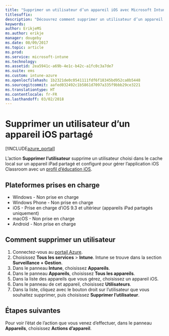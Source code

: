 ```yaml
---
title: "Supprimer un utilisateur d’un appareil iOS avec Microsoft Intune"
titlesuffix: 
description: "Découvrez comment supprimer un utilisateur d’un appareil iOS partagé avec Intune."
keywords: 
author: ErikjeMS
ms.author: erikje
manager: dougeby
ms.date: 08/09/2017
ms.topic: article
ms.prod: 
ms.service: microsoft-intune
ms.technology: 
ms.assetid: 2ea5941c-a69b-4e1c-b42c-a1fc0c3a7de7
ms.suite: ems
ms.custom: intune-azure
ms.openlocfilehash: 1b2321de0c0541111fdf6f18345bd952ca8b5448
ms.sourcegitcommit: aafed032492c1b5861d7097a335f9bbb29ce3221
ms.translationtype: HT
ms.contentlocale: fr-FR
ms.lasthandoff: 03/02/2018
---
```

# <a name="remove-a-user-from-a-shared-ios-device"></a>Supprimer un utilisateur d’un appareil iOS partagé


[!INCLUDE[azure_portal](./includes/azure_portal.md)]

L’action **Supprimer l’utilisateur** supprime un utilisateur choisi dans le cache local sur un appareil iPad partagé et configuré pour gérer l’application iOS Classroom avec un [profil d’éducation iOS](education-settings-configure-ios.md). 

## <a name="supported-platforms"></a>Plateformes prises en charge

- Windows - Non prise en charge
- Windows Phone - Non prise en charge
- iOS - Prise en charge d’iOS 9.3 et ultérieur (appareils iPad partagés uniquement)
- macOS - Non prise en charge
- Android - Non prise en charge

## <a name="how-to-remove-a-user"></a>Comment supprimer un utilisateur

1. Connectez-vous au [portail Azure](https://portal.azure.com).
2. Choisissez **Tous les services** > **Intune**. Intune se trouve dans la section **Surveillance + Gestion**.
3. Dans le panneau **Intune**, choisissez **Appareils**.
4. Dans le panneau **Appareils**, choisissez **Tous les appareils**.
5. Dans la liste des appareils que vous gérez, choisissez un appareil iOS.
6. Dans le panneau de cet appareil, choisissez **Utilisateurs**.
7. Dans la liste, cliquez avec le bouton droit sur l’utilisateur que vous souhaitez supprimer, puis choisissez **Supprimer l’utilisateur**.

## <a name="next-steps"></a>Étapes suivantes

Pour voir l’état de l’action que vous venez d’effectuer, dans le panneau **Appareils**, choisissez **Actions d’appareil**.
